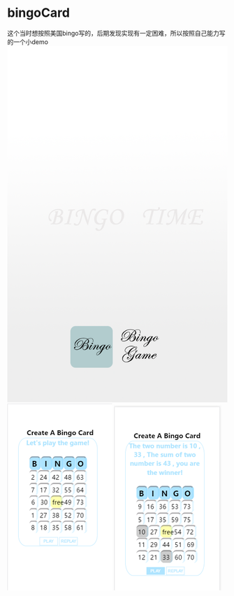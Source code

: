 # bingoCard
这个当时想按照美国bingo写的，后期发现实现有一定困难，所以按照自己能力写的一个小demo
![启动界面](welcome.png)
![开始界面](index.png)
![游戏中效果](play.png)
